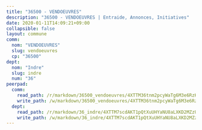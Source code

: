 ```yaml
---
title: "36500 - VENDOEUVRES"
description: "36500 - VENDOEUVRES | Entraide, Annonces, Initiatives"
date: 2020-01-11T14:09:21+09:00
collapsible: false
layout: commune
comm:
  nom: "VENDOEUVRES"
  slug: vendoeuvres
  cp: "36500"
dept:
  nom: "Indre"
  slug: indre
  num: "36"
peerpad:
  comm:
    read_path: /r/markdown/36500_vendoeuvres/4XTTM36tnm2pcyWaTg6M3e6RzK8yBfEm8VjbS4Yq1RfpiuPJL
    write_path: /w/markdown/36500_vendoeuvres/4XTTM36tnm2pcyWaTg6M3e6RzK8yBfEm8VjbS4Yq1RfpiuPJL-K3TgTqEk8BmncsoBQYwvgU19ceFERLWyFz11GrUyXvfhPwKgi6NSEjDYzeFKYdsS4AbTbqxWsqpdqzgVZZDWnaeqf46Cf44aEHwTYtc9KayVcSffoMDKDZyP9C7hmNGzxcjnBr92
  dept:
    read_path: /r/markdown/36_indre/4XTTM7scdAKT1pQtXuUHYaNU8aLXKD2MZzUyDRUiaoLJH1te1
    write_path: /w/markdown/36_indre/4XTTM7scdAKT1pQtXuUHYaNU8aLXKD2MZzUyDRUiaoLJH1te1-K3TgUJm9AdSDNtPtmMKFa5Tiw77X4i7zf6CsTYrtgVdahxAwuJV6RAfi8dWyH9wrbVDRxjX7knrwwECg7WApeuWQ945kurMeJLQeKJv4CQZseab78J3HMioZhgr2H44E9b6FqBoT
---
```


